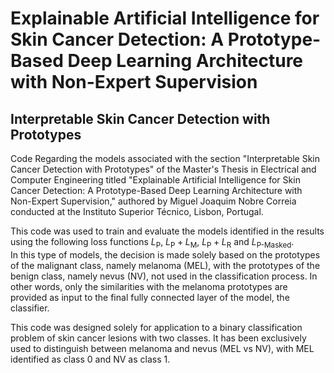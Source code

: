 # Explainable Artificial Intelligence for Skin Cancer Detection: A Prototype-Based Deep Learning Architecture with Non-Expert Supervision
## Interpretable Skin Cancer Detection with Prototypes
Code Regarding the models associated with the section "Interpretable Skin Cancer Detection with Prototypes" of the Master's Thesis in Electrical and Computer Engineering titled 
"Explainable Artificial Intelligence for Skin Cancer Detection: A Prototype-Based Deep Learning Architecture with Non-Expert Supervision," authored by Miguel Joaquim Nobre Correia conducted at the Instituto Superior Técnico, Lisbon, Portugal.

This code was used to train and evaluate the models identified in the results using the following loss functions $L_{\text{P}}$, $L_{\text{P}}+L_{\text{M}}$, $L_{\text{P}}+L_{\text{R}}$ and $L_{\text{P-Masked}}$.  
In this type of models, the decision is made solely based on the prototypes of the malignant class, namely melanoma (MEL), with the prototypes of the benign class, namely nevus (NV), not used in the classification process. 
In other words, only the similarities with the melanoma prototypes are provided as input to the final fully connected layer of the model, the classifier.

This code was designed solely for application to a binary classification problem of skin cancer lesions with two classes. It has been exclusively used to distinguish between melanoma and nevus (MEL vs NV), with MEL identified as class 0 and NV as class 1.
